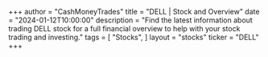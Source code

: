 +++
author = "CashMoneyTrades"
title = "DELL | Stock and Overview"
date = "2024-01-12T10:00:00"
description = "Find the latest information about trading DELL stock for a full financial overview to help with your stock trading and investing."
tags = [
   "Stocks",
]
layout = "stocks"
ticker = "DELL"
+++
